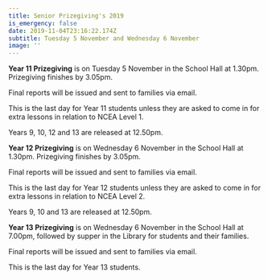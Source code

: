 ```yaml
---
title: Senior Prizegiving's 2019
is_emergency: false
date: 2019-11-04T23:16:22.174Z
subtitle: Tuesday 5 November and Wednesday 6 November
image: ''
---
```


**Year 11 Prizegiving** is on Tuesday 5 November in the School Hall at 1.30pm.
Prizegiving finishes by 3.05pm.

Final reports will be issued and sent to families via email.

This is the last day for Year 11 students unless they are asked to come in for extra lessons in relation to NCEA Level 1.

Years 9, 10, 12 and 13 are released at 12.50pm.

**Year 12 Prizegiving** is on Wednesday 6 November in the School Hall at 1.30pm.
Prizegiving finishes by 3.05pm.

Final reports will be issued and sent to families via email.

This is the last day for Year 12 students unless they are asked to come in for extra lessons in relation to NCEA Level 2.

Years 9, 10 and 13 are released at 12.50pm.

**Year 13 Prizegiving** is on Wednesday 6 November in the School Hall at 7.00pm, followed by supper in the Library for students and their families.

Final reports will be issued and sent to families via email.

This is the last day for Year 13 students.
